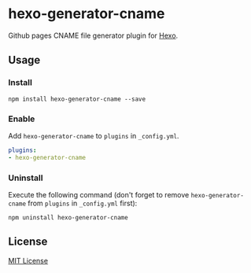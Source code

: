 # hexo-generator-cname

Github pages CNAME file generator plugin for [Hexo](https://npmjs.org/package/hexo).

## Usage

### Install

```
npm install hexo-generator-cname --save
```

### Enable

Add `hexo-generator-cname` to `plugins` in `_config.yml`.

``` yaml
plugins:
- hexo-generator-cname
```

### Uninstall

Execute the following command (don't forget to remove `hexo-generator-cname` from `plugins` in `_config.yml` first):

```
npm uninstall hexo-generator-cname
```

## License

[MIT License](http://ilee.mit-license.org)